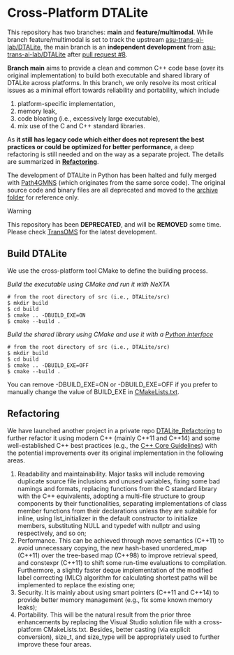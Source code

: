 # Cross-Platform DTALite

This repository has two branches: **main** and **feature/multimodal**. While branch feature/multimodal is set to track the upstream [asu-trans-ai-lab/DTALite](https://github.com/asu-trans-ai-lab/DTALite), the main branch is an **independent development** from [asu-trans-ai-lab/DTALite](https://github.com/asu-trans-ai-lab/DTALite) after [pull request #8](https://github.com/asu-trans-ai-lab/DTALite/pull/8).

**Branch main** aims to provide a clean and common C++ code base (over its original implementation) to build both executable and shared library of DTALite across platforms. In this branch, we only resolve its most critical issues as a minimal effort towards reliability and portability, which include

1. platform-specific implementation,
2. memory leak,
3. code bloating (i.e., excessively large executable),
4. mix use of the C and C++ standard libraries.

As **it still has legacy code which either does not represent the best practices or could be optimized for better performance**, a deep refactoring is still needed and on the way as a separate project. The details are summarized in **[Refactoring](#refactoring)**.

The development of DTALite in Python has been halted and fully merged with [Path4GMNS](https://github.com/jdlph/Path4GMNS) (which originates from the same sorce code). The original source code and binary files are all deprecated and moved to the [archive folder](https://github.com/jdlph/DTALite/tree/main/archive) for reference only.

> [!WARNING]
> This repository has been **DEPRECATED**, and will be **REMOVED** some time. Please check [TransOMS](https://github.com/jdlph/TransOMS) for the latest development.

## Build DTALite
We use the cross-platform tool CMake to define the building process.

*Build the executable using CMake and run it with NeXTA*
```
# from the root directory of src (i.e., DTALite/src)
$ mkdir build
$ cd build
$ cmake .. -DBUILD_EXE=ON
$ cmake --build .
```

*Build the shared library using CMake and use it with a [Python interface](https://github.com/jdlph/Path4GMNS)*
```
# from the root directory of src (i.e., DTALite/src)
$ mkdir build
$ cd build
$ cmake .. -DBUILD_EXE=OFF
$ cmake --build .
```

You can remove -DBUILD_EXE=ON or -DBUILD_EXE=OFF if you prefer to manually change the value of BUILD_EXE in [CMakeLists.txt](https://github.com/jdlph/DTALite/blob/main/src_cpp/src/CMakeLists.txt).

## Refactoring

We have launched another project in a private repo [DTALite_Refactoring](https://github.com/jdlph/DTALite_Refactoring) to further refactor it using modern C++ (mainly C++11 and C++14) and some well-established C++ best practices (e.g., the [C++ Core Guidelines](https://isocpp.github.io/CppCoreGuidelines/CppCoreGuidelines)) with the potential improvements over its original implementation in the following areas.

1. Readability and maintainability. Major tasks will include removing duplicate source file inclusions and unused variables, fixing some bad namings and formats, replacing functions from the C standard library with the C++ equivalents, adopting a multi-file structure to group components by their functionalities, separating implementations of class member functions from their declarations unless they are suitable for inline, using list_initializer in the default constructor to initialize members, substituting NULL and typedef with nullptr and using respectively, and so on;
2. Performance. This can be achieved through move semantics (C++11) to avoid unnecessary copying, the new hash-based unordered_map (C++11) over the tree-based map (C++98) to improve retrieval speed, and constexpr (C++11) to shift some run-time evaluations to compilation. Furthermore, a slightly faster deque implementation of the modified label correcting (MLC) algorithm for calculating shortest paths will be implemented to replace the existing one;
3. Security. It is mainly about using smart pointers (C++11 and C++14) to provide better memory management (e.g., fix some known memory leaks);
4. Portability. This will be the natural result from the prior three enhancements by replacing the Visual Studio solution file with a cross-platform CMakeLists.txt. Besides, better casting (via explicit conversion), size_t, and size_type will be appropriately used to further improve these four areas.
